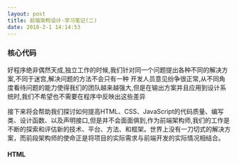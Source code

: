 ```yaml
---
layout: post
title: 前端架构设计-学习笔记(二)
date: 2018-2-1 14:14:53
---
```

### 核心代码

  好程序绝非偶然天成,独立工作的时候,我们针对同一个问题提出各种不同的解决方案,不同于迷宫,解决问题的方法不会只有一种
  开发人员意见纷争很正常,从不同角度看待问题的能力使得我们的团队越来越强大,但是在输出方案并且应用到设计系统时,我们不希望也不需要在程序中反映出这些差异

  接下来将会帮助我们探讨如何提高HTML、CSS、JavaScript的代码质量、编写类、设计函数、以及声明接口,但是并不会面面俱到,作为前端架构师,我们的工作是不断的探索和评估新的技术、平台、方法、和框架。世界上没有一刀切式的解决方案，而前段架构师的使命正是将项目的实际需求与前端开发的实际情况相结合。

#### HTML
